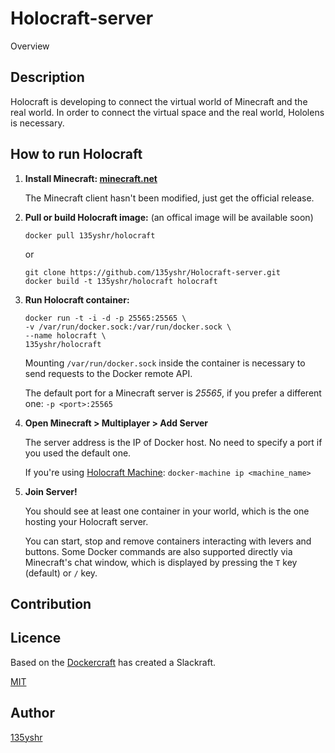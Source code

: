 Holocraft-server
===================

Overview

## Description

Holocraft is developing to connect the virtual world of Minecraft and the real world. In order to connect the virtual space and the real world, Hololens is necessary.


## How to run Holocraft

1. **Install Minecraft: [minecraft.net](https://minecraft.net)**

    The Minecraft client hasn't been modified, just get the official release.

2. **Pull or build Holocraft image:** (an offical image will be available soon)

    ```
    docker pull 135yshr/holocraft
    ```
    or

    ```
    git clone https://github.com/135yshr/Holocraft-server.git
    docker build -t 135yshr/holocraft holocraft
    ```

3. **Run Holocraft container:**

    ```
    docker run -t -i -d -p 25565:25565 \
    -v /var/run/docker.sock:/var/run/docker.sock \
    --name holocraft \
    135yshr/holocraft
    ```

    Mounting `/var/run/docker.sock` inside the container is necessary to send requests to the Docker remote API.

    The default port for a Minecraft server is *25565*, if you prefer a different one: `-p <port>:25565`

4. **Open Minecraft > Multiplayer > Add Server**

    The server address is the IP of Docker host. No need to specify a port if you used the default one.

    If you're using [Holocraft Machine](https://docs.docker.com/machine/install-machine/): `docker-machine ip <machine_name>`

5. **Join Server!**

    You should see at least one container in your world, which is the one hosting your Holocraft server.

    You can start, stop and remove containers interacting with levers and buttons. Some Docker commands are also supported directly via Minecraft's chat window, which is displayed by pressing the `T` key (default) or `/` key.

## Contribution

## Licence

Based on the [Dockercraft](https://github.com/docker/dockercraft) has created a Slackraft.

[MIT](https://135yshr.mit-license.org)

## Author

[135yshr](https://github.com/135yshr)
